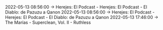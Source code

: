 2022-05-13 08:56:00 -> Herejes: El Podcast - Herejes: El Podcast - El Diablo: de Pazuzu a Qanon
2022-05-13 08:56:00 -> Herejes: El Podcast - Herejes: El Podcast - El Diablo: de Pazuzu a Qanon
2022-05-13 17:46:00 -> The Marías - Superclean, Vol. II - Ruthless
